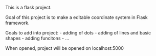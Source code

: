 This is a flask project.

Goal of this project is to make a editable coordinate system in Flask framework.

Goals to add into project:
    - adding of dots
    - adding of lines and basic shapes
    - adding funcitons
    - ...

When opened, project will be opened on localhost:5000

